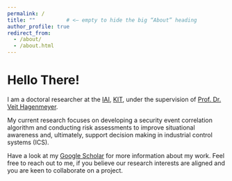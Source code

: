 ```yaml
---
permalink: /
title: ""          # <— empty to hide the big “About” heading
author_profile: true
redirect_from:
  - /about/
  - /about.html
---
```


# Hello There!

I am a doctoral researcher at the [IAI](https://www.iai.kit.edu/english/index.php), [KIT](https://www.kit.edu/english/index.php), under the supervision of [Prof. Dr. Veit Hagenmeyer](https://www.iai.kit.edu/english/921_1213.php).

My current research focuses on developing a security event correlation algorithm and conducting risk assessments to improve situational awareness and, ultimately, support decision making in industrial control systems (ICS).

Have a look at my [Google Scholar](https://scholar.google.com/citations?user=qD-W9UoAAAAJ&hl=tr&oi=ao) for more information about my work. Feel free to reach out to me, if you believe our research interests are aligned and you are keen to collaborate on a project.
